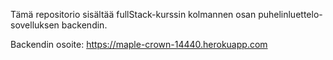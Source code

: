 Tämä repositorio sisältää fullStack-kurssin kolmannen osan puhelinluettelo-sovelluksen backendin.

Backendin osoite:
https://maple-crown-14440.herokuapp.com